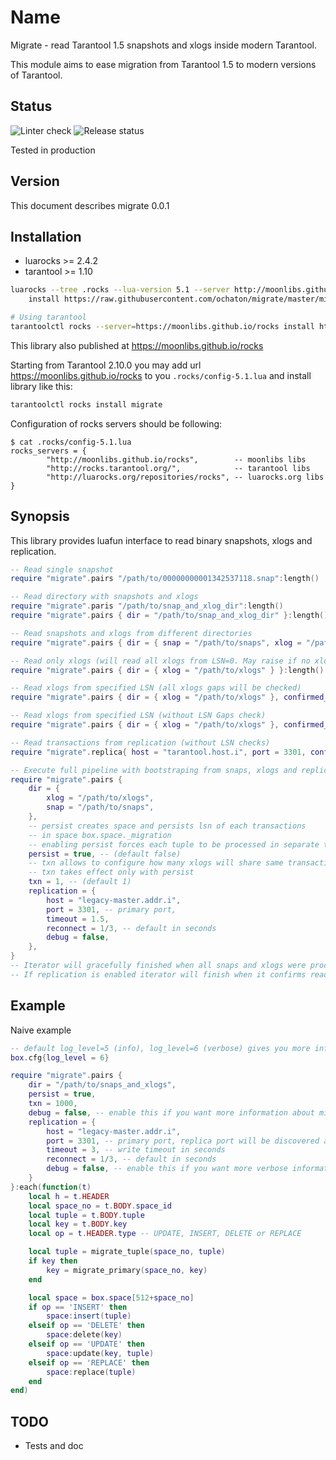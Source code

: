 # Name
Migrate - read Tarantool 1.5 snapshots and xlogs inside modern Tarantool.

This module aims to ease migration from Tarantool 1.5 to modern versions of Tarantool.

## Status
![Linter check](https://github.com/ochaton/migrate/actions/workflows/lint.yml/badge.svg)
![Release status](https://github.com/ochaton/migrate/actions/workflows/push-rockspec.yml/badge.svg)

Tested in production

## Version

This document describes migrate 0.0.1

## Installation
* luarocks >= 2.4.2
* tarantool >= 1.10

```bash
luarocks --tree .rocks --lua-version 5.1 --server http://moonlibs.github.io/rocks \
	install https://raw.githubusercontent.com/ochaton/migrate/master/migrate-scm-1.rockspec

# Using tarantool
tarantoolctl rocks --server=https://moonlibs.github.io/rocks install https://github.com/ochaton/migrate/releases/download/0.1.0/migrate-0.1.0-1.src.rock
```

This library also published at https://moonlibs.github.io/rocks

Starting from Tarantool 2.10.0 you may add url https://moonlibs.github.io/rocks to you `.rocks/config-5.1.lua` and install library like this:

```bash
tarantoolctl rocks install migrate
```

Configuration of rocks servers should be following:
```
$ cat .rocks/config-5.1.lua
rocks_servers = {
        "http://moonlibs.github.io/rocks",        -- moonlibs libs
        "http://rocks.tarantool.org/",            -- tarantool libs
        "http://luarocks.org/repositories/rocks", -- luarocks.org libs
}
```

## Synopsis

This library provides luafun interface to read binary snapshots, xlogs and replication.

```lua
-- Read single snapshot
require "migrate".pairs "/path/to/00000000001342537118.snap":length()

-- Read directory with snapshots and xlogs
require "migrate".paris "/path/to/snap_and_xlog_dir":length()
require "migrate".pairs { dir = "/path/to/snap_and_xlog_dir" }:length()

-- Read snapshots and xlogs from different directories
require "migrate".pairs { dir = { snap = "/path/to/snaps", xlog = "/path/to/xlogs" } }:length()

-- Read only xlogs (will read all xlogs from LSN=0. May raise if no xlog found)
require "migrate".pairs { dir = { xlog = "/path/to/xlogs" } }:length()

-- Read xlogs from specified LSN (all xlogs gaps will be checked)
require "migrate".pairs { dir = { xlog = "/path/to/xlogs" }, confirmed_lsn = 10 }:length()

-- Read xlogs from specified LSN (without LSN Gaps check)
require "migrate".pairs { dir = { xlog = "/path/to/xlogs" }, confirmed_lsn = 10, checklsn = false }:length()

-- Read transactions from replication (without LSN checks)
require "migrate".replica{ host = "tarantool.host.i", port = 3301, confirmed_lsn = 0 }:take(100):each(require'log'.info)

-- Execute full pipeline with bootstraping from snaps, xlogs and replication
require "migrate".pairs {
	dir = {
		xlog = "/path/to/xlogs",
		snap = "/path/to/snaps",
	},
	-- persist creates space and persists lsn of each transactions
	-- in space box.space._migration
	-- enabling persist forces each tuple to be processed in separate transaction
	persist = true, -- (default false)
	-- txn allows to configure how many xlogs will share same transaction
	-- txn takes effect only with persist
	txn = 1, -- (default 1)
	replication = {
		host = "legacy-master.addr.i",
		port = 3301, -- primary port,
		timeout = 1.5,
		reconnect = 1/3, -- default in seconds
		debug = false,
	},
}
-- Iterator will gracefully finished when all snaps and xlogs were processed.
-- If replication is enabled iterator will finish when it confirms read_only master's lsn.
```

## Example
Naive example

```lua
-- default log_level=5 (info), log_level=6 (verbose) gives you more information about migration process
box.cfg{log_level = 6}

require "migrate".pairs {
	dir = "/path/to/snaps_and_xlogs",
	persist = true,
	txn = 1000,
	debug = false, -- enable this if you want more information about migration process
	replication = {
		host = "legacy-master.addr.i",
		port = 3301, -- primary port, replica port will be discovered automatically
		timeout = 3, -- write timeout in seconds
		reconnect = 1/3, -- default in seconds
		debug = false, -- enable this if you want more verbose information about replication
	}
}:each(function(t)
	local h = t.HEADER
	local space_no = t.BODY.space_id
	local tuple = t.BODY.tuple
	local key = t.BODY.key
	local op = t.HEADER.type -- UPDATE, INSERT, DELETE or REPLACE

	local tuple = migrate_tuple(space_no, tuple)
	if key then
		key = migrate_primary(space_no, key)
	end

	local space = box.space[512+space_no]
	if op == 'INSERT' then
		space:insert(tuple)
	elseif op == 'DELETE' then
		space:delete(key)
	elseif op == 'UPDATE' then
		space:update(key, tuple)
	elseif op == 'REPLACE' then
		space:replace(tuple)
	end
end)
```

## TODO
* Tests and doc
